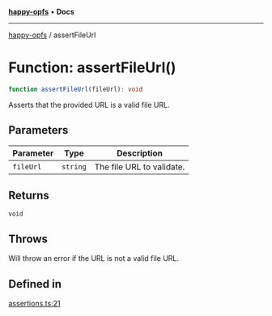 [**happy-opfs**](../README.md) • **Docs**

***

[happy-opfs](../README.md) / assertFileUrl

# Function: assertFileUrl()

```ts
function assertFileUrl(fileUrl): void
```

Asserts that the provided URL is a valid file URL.

## Parameters

| Parameter | Type | Description |
| ------ | ------ | ------ |
| `fileUrl` | `string` | The file URL to validate. |

## Returns

`void`

## Throws

Will throw an error if the URL is not a valid file URL.

## Defined in

[assertions.ts:21](https://github.com/JiangJie/happy-opfs/blob/573f9d2f13523da5aaf43c4022204dc4a870819c/src/fs/assertions.ts#L21)
